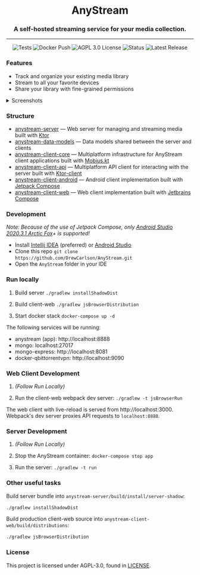 <h1 align="center">AnyStream</h1>
<h3 align="center">A self-hosted streaming service for your media collection.</h3>

---

<p align="center">
<img alt="Tests" src="https://github.com/DrewCarlson/AnyStream/workflows/Tests/badge.svg"/>
<a href="https://github.com/DrewCarlson/AnyStream/pkgs/container/anystream" style="text-decoration: none !important;">
<img alt="Docker Push" src="https://img.shields.io/github/workflow/status/drewcarlson/anystream/Publish%20Docker%20image?label=Docker">
</a>
<a href="https://raw.githubusercontent.com/DrewCarlson/AnyStream/main/LICENSE" style="text-decoration: none !important;">
<img alt="AGPL 3.0 License" src="https://img.shields.io/github/license/drewcarlson/anystream"/>
</a>
<img alt="Status" src="https://img.shields.io/static/v1?label=status&message=wip&color=red"/>
<a href="https://github.com/drewcarlson/AnyStream/releases/lagest" style="text-decoration: none !important;">
<img alt="Latest Release" src="https://img.shields.io/github/v/tag/drewcarlson/anystream?label=release&sort=semver">
</a>
</p>

### Features

- Track and organize your existing media library
- Stream to all your favorite devices
- Share your library with fine-grained permissions

<details>
<summary>Screenshots</summary>

![](media/screenshot-android-home.png)
![](media/screenshot-web-home.png)

</details>

### Structure

- [anystream-server](anystream-server) &mdash; Web server for managing and streaming media built with [Ktor](https://github.com/ktorio/ktor)
- [anystream-data-models](anystream-data-models) &mdash; Data models shared between the server and clients
- [anystream-client-core](anystream-client-core) &mdash; Multiplatform infrastructure for AnyStream client applications built with [Mobius.kt](https://github.com/DrewCarlson/mobius.kt)
- [anystream-client-api](anystream-client-api) &mdash; Multiplatform API client for interacting with the server built with [Ktor-client](https://github.com/ktorio/ktor)
- [anystream-client-android](anystream-client-android) &mdash; Android client implementation built with [Jetpack Compose](https://developer.android.com/jetpack/compose)
- [anystream-client-web](anystream-client-web) &mdash; Web client implementation built with [Jetbrains Compose](https://github.com/JetBrains/compose-jb/)

### Development

*Note: Because of the use of Jetpack Compose, only [Android Studio 2020.3.1 Arctic Fox](https://developer.android.com/studio/)+ is supported!*

- Install [Intellij IDEA](https://www.jetbrains.com/idea/) (preferred) or [Android Studio](https://developer.android.com/studio/)
- Clone this repo `git clone https://github.com/DrewCarlson/AnyStream.git`
- Open the `AnyStream` folder in your IDE

### Run locally

1. Build server `./gradlew installShadowDist`

2. Build client-web `./gradlew jsBrowserDistribution`

3. Start docker stack `docker-compose up -d`

The following services will be running:

- anystream (app): http://localhost:8888
- mongo: localhost:27017
- mongo-express: http://localhost:8081
- docker-qbittorrentvpn: http://localhost:9090


### Web Client Development

1. _(Follow Run Locally)_

2. Run the client-web webpack dev server: `./gradlew -t jsBrowserRun`
   
The web client with live-reload is served from http://localhost:3000.
Webpack's dev server proxies API requests to `localhost:8888`.


### Server Development

1. _(Follow Run Locally)_

2. Stop the AnyStream container: `docker-compose stop app`

3. Run the server: `./gradlew -t run`


### Other useful tasks

Build server bundle into `anystream-server/build/install/server-shadow`:
```bash
./gradlew installShadowDist
```

Build production client-web source into `anystream-client-web/build/distributions`:
```bash
./gradlew jsBrowserDistribution
```

### License

This project is licensed under AGPL-3.0, found in [LICENSE](LICENSE).
